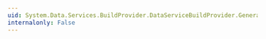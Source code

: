 ```yaml
---
uid: System.Data.Services.BuildProvider.DataServiceBuildProvider.GenerateCode(System.Web.Compilation.AssemblyBuilder)
internalonly: False
---
```

